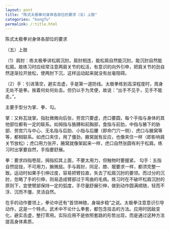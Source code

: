 ```yaml
---
layout: post
title: "陈式太极拳对身体各部位的要求（五）上肢"
categories: "kongfu"
permalink: /:title.html
---
```

陈式太极拳对身体各部位的要求

（五）上肢

（1）肩肘：练太极拳讲松肩沉肘。肩肘相连，能松肩自然能沉肘。能沉肘自然能松肩。故练习时应经常注意两肩关节的松活，有意识的向外引申，把肩关节的劲自然逐渐拉开放松，使两肘下沉，这样运动起来就没有丝毫阻碍。

（2）手：引进落空，避实击虚，手是第一道防线。太极拳练到高深程度时，周身无处不是拳。挨着何处何处击。但仍以手为灵便，故说：“出手不见手，见手不能走。”。

主要手型分为掌、拳、勾。

掌：又称瓦垅掌。指肚微微向后张，劳宫穴要虚，虎口要圆，每个手指与身体的其他部位都有一定的联系。如拇指与胳膊和前胸部，食指与前肋，中指与腋下的胁部、劳宫穴与中心、无名指与后肋、小指与后腰（即命门穴一侧）、虎口与腋窝等等，都相联系。如虎口夹住，用了僵劲，腋窝就有反应，也像夹住一样（即影响肩关节放松）；虎口用力张开，腋窝就像架起来一样，虎口自然张圆有利于松肩。练习时出掌要自然，手指要舒展。

拳：要求四指卷屈，拇指扣其上面，不要太用力，但触物时要握紧。
勾手：五指自然捉拢，不可用力，腕微屈。手与肩肘，同足、膝、髋要求一样，都须完整一致。运动时如果手引伸过度，容易把臂拉直，失去了松肩沉肘的要领。而过分的沉肘，忽略了手的引伸，则易造成臂部过于弯曲的毛病。练习时在不破坏松肩沉肘的原则下，宜使臂部保持一定的弧度，手尽量舒展引伸，做到动作圆满顺随，轻而不浮、沉而不僵，灵活自然。

在手的动作要领上，拳论中还有“首领神随，身端步稳”之说。太极拳注意意识引导动作，这是一个特点。武术中不论什么拳套，都包含技击的方法。应用时因敌变化，避实击虚，整打零用。实际应用不是依照套路的形势出现，而是通过这种方法提高身体素质，
